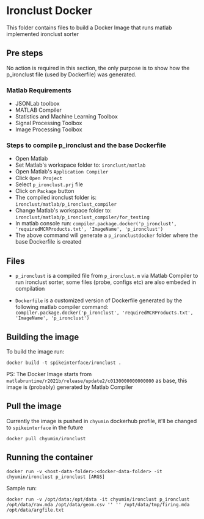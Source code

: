 # Ironclust Docker

This folder contains files to build a Docker Image that runs matlab implemented ironclust sorter


## Pre steps
No action is required in this section, the only purpose is to show how the p\_ironclust file (used by Dockerfile) was generated.

### Matlab Requirements
- JSONLab toolbox
- MATLAB Compiler
- Statistics and Machine Learning Toolbox
- Signal Processing Toolbox
- Image Processing Toolbox

### Steps to compile p\_ironclust and the base Dockerfile
- Open Matlab 
- Set Matlab's workspace folder to: `ironclust/matlab`
- Open Matlab's `Application Compiler`
- Click `Open Project`
- Select `p_ironclust.prj` file
- Click on `Package` button
- The compiled ironclust folder is: `ironclust/matlab/p_ironclust_compiler`
- Change Matlab's workspace folder to: `ironclust/matlab/p_ironclust_compiler/for_testing`
- In matlab console run: `compiler.package.docker('p_ironclust', 'requiredMCRProducts.txt', 'ImageName', 'p_ironclust')`
- The above command will generate a `p_ironclustdocker` folder where the base Dockerfile is created


## Files

- `p_ironclust` is a compiled file from `p_ironclust.m` via Matlab Compiler to run ironclust sorter, some files (probe, configs etc) are also embeded in compilation

- `Dockerfile` is a customized version of Dockerfile generated by the following matlab compiler command: `compiler.package.docker('p_ironclust', 'requiredMCRProducts.txt', 'ImageName', 'p_ironclust')`


## Building the image

To build the image run:

```
docker build -t spikeinterface/ironclust .
```

PS: The Docker Image starts from `matlabruntime/r2021b/release/update2/c0130000000000000` as base, this image is (probably) generated by Matlab Compiler

## Pull the image

Currently the image is pushed in `chyumin` dockerhub profile, it'll be changed to `spikeinterface` in the future

```
docker pull chyumin/ironclust
```

## Running the container

```
docker run -v <host-data-folder>:<docker-data-folder> -it chyumin/ironclust p_ironclust [ARGS]
```

Sample run:
```
docker run -v /opt/data:/opt/data -it chyumin/ironclust p_ironclust /opt/data/raw.mda /opt/data/geom.csv '' '' /opt/data/tmp/firing.mda /opt/data/argfile.txt
``` 

